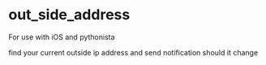 # out_side_address


For use with iOS and pythonista 

find your current outside ip address and send notification should it change 
